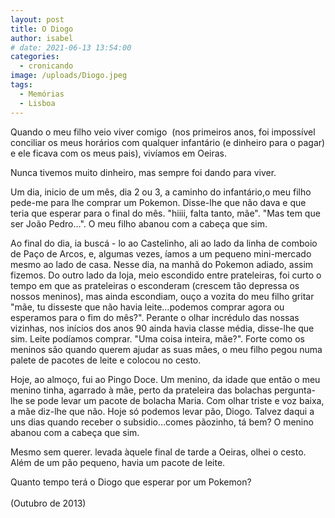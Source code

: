 ```yaml
---
layout: post
title: O Diogo
author: isabel
# date: 2021-06-13 13:54:00
categories:
  - cronicando
image: /uploads/Diogo.jpeg
tags:
  - Memórias
  - Lisboa
---
```

Quando o meu filho veio viver comigo&nbsp; (nos primeiros anos, foi imposs&iacute;vel conciliar os meus hor&aacute;rios com qualquer infant&aacute;rio (e dinheiro para o pagar) e ele ficava com os meus pais), viv&iacute;amos em Oeiras.

Nunca tivemos muito dinheiro, mas sempre foi dando para viver.

Um dia, inicio de um m&ecirc;s, dia 2 ou 3, a caminho do infant&aacute;rio,o meu filho pede-me para lhe comprar um Pokemon. Disse-lhe que n&atilde;o dava e que teria que esperar para o final do m&ecirc;s. "hiiii, falta tanto, m&atilde;e". "Mas tem que ser Jo&atilde;o Pedro…". O meu filho abanou com a cabe&ccedil;a que sim.

Ao final do dia, ia busc&aacute; - lo ao Castelinho, ali ao lado da linha de comboio de Pa&ccedil;o de Arcos, e, algumas vezes, &iacute;amos a um pequeno mini-mercado mesmo ao lado de casa. Nesse dia, na manh&atilde; do Pokemon adiado, assim fizemos. Do outro lado da loja, meio escondido entre prateleiras, foi curto o tempo em que as prateleiras o esconderam (crescem t&atilde;o depressa os nossos meninos), mas ainda escondiam, ou&ccedil;o a vozita do meu filho gritar "m&atilde;e, tu disseste que n&atilde;o havia leite…podemos comprar agora ou esperamos para o fim do m&ecirc;s?". Perante o olhar incrédulo das nossas vizinhas, nos in&iacute;cios dos anos 90 ainda havia classe média, disse-lhe que sim. Leite pod&iacute;amos comprar. "Uma coisa inteira, m&atilde;e?". Forte como os meninos s&atilde;o quando querem ajudar as suas m&atilde;es, o meu filho pegou numa palete de pacotes de leite e colocou no cesto.

Hoje, ao almo&ccedil;o, fui ao Pingo Doce. Um menino, da idade que ent&atilde;o o meu menino tinha, agarrado &agrave; m&atilde;e, perto da prateleira das bolachas pergunta-lhe se pode levar um pacote de bolacha Maria. Com olhar triste e voz baixa, a m&atilde;e diz-lhe que n&atilde;o. Hoje s&oacute; podemos levar p&atilde;o, Diogo. Talvez daqui a uns dias quando receber o subsidio…comes p&atilde;ozinho, t&aacute; bem? O menino abanou com a cabe&ccedil;a que sim.&nbsp;

Mesmo sem querer. levada &agrave;quele final de tarde a Oeiras, olhei o cesto. Além de um p&atilde;o pequeno, havia um pacote de leite.&nbsp;

Quanto tempo ter&aacute; o Diogo que esperar por um Pokemon?<br><br>(Outubro de 2013)
